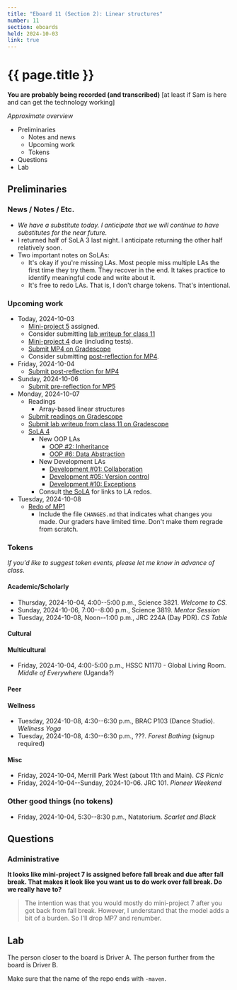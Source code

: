 ```yaml
---
title: "Eboard 11 (Section 2): Linear structures"
number: 11
section: eboards
held: 2024-10-03
link: true
---
```

# {{ page.title }}

**You are probably being recorded (and transcribed)**  [at least if Sam is here and can get the technology working]

_Approximate overview_

* Preliminaries
    * Notes and news
    * Upcoming work
    * Tokens
* Questions
* Lab

Preliminaries
-------------

### News / Notes / Etc.

* _We have a substitute today. I anticipate that we will continue to have 
  substitutes for the near future._
* I returned half of SoLA 3 last night. I anticipate returning the other
  half relatively soon.
* Two important notes on SoLAs:
    * It's okay if you're missing LAs. Most people miss multiple LAs the
      first time they try them. They recover in the end. It takes practice
      to identify meaningful code and write about it.
    * It's free to redo LAs. That is, I don't charge tokens. That's
      intentional.

### Upcoming work

* Today, 2024-10-03
    * [Mini-project 5](../mps/mp05) assigned.
    * Consider submitting [lab writeup for class 11](https://www.gradescope.com/courses/818402/assignments/5066251)
    * [Mini-project 4](../mps/mp04) due (including tests).
    * [Submit MP4 on Gradescope](https://www.gradescope.com/courses/818402/assignments/5025153)
    * Consider submitting [post-reflection for MP4](https://www.gradescope.com/courses/818402/assignments/5025144).
* Friday, 2024-10-04
    * [Submit post-reflection for MP4](https://www.gradescope.com/courses/818402/assignments/5025144)
* Sunday, 2024-10-06
    * [Submit pre-reflection for MP5](https://www.gradescope.com/courses/818402/assignments/5066323)
* Monday, 2024-10-07
    * Readings
        * Array-based linear structures
    * [Submit readings on Gradescope](https://www.gradescope.com/courses/818402/assignments/5066370)
    * [Submit lab writeup from class 11 on Gradescope](https://www.gradescope.com/courses/818402/assignments/5066251)
    * [SoLA 4](../sola04)
        * New OOP LAs
            * [OOP #2: Inheritance](https://www.gradescope.com/courses/818402/assignments/5066254)
            * [OOP #6: Data Abstraction](https://www.gradescope.com/courses/818402/assignments/5066257)
        * New Development LAs
            * [Development #01: Collaboration](https://www.gradescope.com/courses/818402/assignments/5066311)
            * [Development #05: Version control](https://www.gradescope.com/courses/818402/assignments/5066313)
            * [Development #10: Exceptions](https://www.gradescope.com/courses/818402/assignments/5066317)
        * Consult [the SoLA](../sola04) for links to LA redos.
* Tuesday, 2024-10-08
    * [Redo of MP1](https://www.gradescope.com/courses/818402/assignments/5066068)
        * Include the file `CHANGES.md` that indicates what changes you made.
          Our graders have limited time. Don't make them regrade from scratch.

### Tokens

_If you'd like to suggest token events, please let me know in advance of 
class._

#### Academic/Scholarly

* Thursday, 2024-10-04, 4:00--5:00 p.m., Science 3821.
  _Welcome to CS._
* Sunday, 2024-10-06, 7:00--8:00 p.m., Science 3819.
  _Mentor Session_
* Tuesday, 2024-10-08, Noon--1:00 p.m., JRC 224A (Day PDR).
  _CS Table_

#### Cultural

#### Multicultural

* Friday, 2024-10-04, 4:00-5:00 p.m., HSSC N1170 - Global Living Room.
  _Middle of Everywhere_ (Uganda?)

#### Peer

#### Wellness

* Tuesday, 2024-10-08, 4:30--6:30 p.m., BRAC P103 (Dance Studio).
  _Wellness Yoga_
* Tuesday, 2024-10-08, 4:30--6:30 p.m., ???.
  _Forest Bathing_ (signup required)

#### Misc

* Friday, 2024-10-04, Merrill Park West (about 11th and Main).
  _CS Picnic_
* Friday, 2024-10-04--Sunday, 2024-10-06. JRC 101.
  _Pioneer Weekend_

### Other good things (no tokens)

* Friday, 2024-10-04, 5:30--8:30 p.m., Natatorium.
  _Scarlet and Black_

Questions
---------

### Administrative

**It looks like mini-project 7 is assigned before fall break and due
  after fall break. That makes it look like you want us to do work over
  fall break. Do we really have to?**

> The intention was that you would mostly do mini-project 7 after you
  got back from fall break. However, I understand that the model adds
  a bit of a burden. So I'll drop MP7 and renumber.

Lab
---

The person closer to the board is Driver A. The person further from the board is Driver B.

Make sure that the name of the repo ends with `-maven`.

